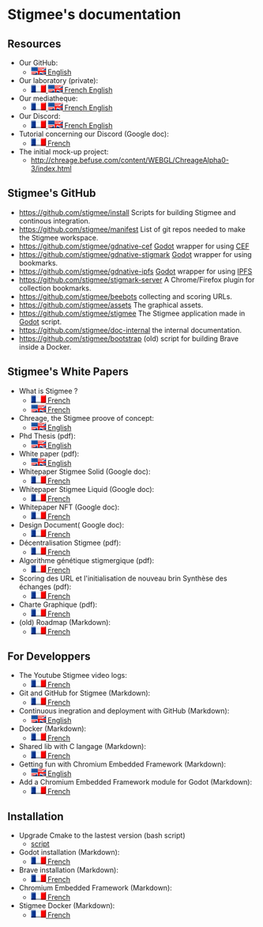# Stigmee's documentation

## Resources

- Our GitHub:
  - [![en](doc/en.png) English](https://github.com/stigmee)
- Our laboratory (private):
  - [![fr](doc/fr.png) ![en](doc/en.png) French English](https://labo.stigmee.fr)
- Our mediatheque:
  - [![fr](doc/fr.png) ![en](doc/en.png) French English](https://mediatheque.stigmee.fr)
- Our Discord:
  - [![fr](doc/fr.png) ![en](doc/en.png) French English](https://discord.gg/SB7vAgDyNG)
- Tutorial concerning our Discord (Google doc):
  - [![fr](doc/fr.png) French](https://docs.google.com/document/d/1PurXBZW6FXdPvxGwbI8tUxvNBjJ6qN9o/edit)
- The initial mock-up project:
  - http://chreage.befuse.com/content/WEBGL/ChreageAlpha0-3/index.html

## Stigmee's GitHub

- https://github.com/stigmee/install Scripts for building Stigmee and continous integration.
- https://github.com/stigmee/manifest List of git repos needed to make the Stigmee workspace.
- https://github.com/stigmee/gdnative-cef [Godot](https://godotengine.org/) wrapper for using [CEF](https://bitbucket.org/chromiumembedded/cef/src/master/)
- https://github.com/stigmee/gdnative-stigmark [Godot](https://godotengine.org/) wrapper for using bookmarks.
- https://github.com/stigmee/gdnative-ipfs [Godot](https://godotengine.org/) wrapper for using [IPFS](https://ipfs.io/)
- https://github.com/stigmee/stigmark-server A Chrome/Firefox plugin for collection bookmarks.
- https://github.com/stigmee/beebots collecting and scoring URLs.
- https://github.com/stigmee/assets The graphical assets.
- https://github.com/stigmee/stigmee The Stigmee application made in [Godot](https://godotengine.org/) script.
- https://github.com/stigmee/doc-internal the internal documentation.
- https://github.com/stigmee/bootstrap (old) script for building Brave inside a Docker.

## Stigmee's White Papers

- What is Stigmee ?
  - [![fr](doc/fr.png) French](doc/what_is_stigmee_fr.md)
  - [![en](doc/en.png) French](doc/what_is_stigmee_en.md)
- Chreage, the Stigmee proove of concept:
  - [![en](doc/en.png) English](http://chreage.befuse.com/content/WEBGL/ChreageAlpha0-3/index.html)
- Phd Thesis (pdf):
  - [![en](doc/en.png) English](https://pastel.archives-ouvertes.fr/tel-03130253/document)
- White paper (pdf):
  - [![en](doc/en.png) English](doc/Stigmee_Whitepaper.pdf)
- Whitepaper Stigmee Solid (Google doc):
  - [![fr](doc/fr.png) French](https://docs.google.com/document/d/16Zkk4eoFl_DlpukDaKD_d2qWO6Evh_TZvCcxoise8t8/edit?usp=sharing)
- Whitepaper Stigmee Liquid (Google doc):
  - [![fr](doc/fr.png) French](https://docs.google.com/document/d/147sKgL1lww9dvO4GscB2m4MaMF9ldygLhSGPFhQ_VXc/edit?usp=sharing)
- Whitepaper NFT (Google doc):
  - [![fr](doc/fr.png) French](https://docs.google.com/document/d/1F-e5DK94eEPSF7X0IZ7-aEHj9zRAZOaTeOKrtDbw6WE/edit?usp=sharing)
- Design Document( Google doc):
  - [![fr](doc/fr.png) French](https://docs.google.com/document/d/1XzAblKnWayq8NJW_myVK2IoR4H7Io_25X-UVhYt_dcI/edit?usp=sharing)
- Décentralisation Stigmee (pdf):
  - [![fr](doc/fr.png) French](doc/Decentralisation_stigmee_1.1.pdf)
- Algorithme génétique stigmergique (pdf):
  - [![fr](doc/fr.png) French](doc/doc_BeeBots_v0.0-1.pdf)
- Scoring des URL et l'initialisation de nouveau brin Synthèse des échanges (pdf):
  - [![fr](doc/fr.png) French](doc/synthese_scoring_v0.pdf)
- Charte Graphique (pdf):
  - [![fr](doc/fr.png) French](doc/Charte_Graphique_Stigmee_Unifiee_V1_Basse_def.pdf)
- (old) Roadmap (Markdown):
  - [![fr](doc/fr.png) French](doc/roadmap_fr.md)

## For Developpers

- The Youtube Stigmee video logs:
  - [![fr](doc/fr.png) French](doc/vlog.md)
- Git and GitHub for Stigmee (Markdown):
  - [![fr](doc/fr.png) French](doc/tuto_git_fr.md)
- Continuous inegration and deployment with GitHub (Markdown):
  - [![en](doc/en.png) English](doc/continuous_deployment_en.md)
- Docker (Markdown):
  - [![fr](doc/fr.png) French](doc/tuto_docker_fr.md)
- Shared lib with C langage (Markdown):
  - [![fr](doc/fr.png) French](doc/tuto_shared_lib.md)
- Getting fun with Chromium Embedded Framework (Markdown):
  - [![en](doc/en.png) English](doc/tuto_fun_cef.md)
- Add a Chromium Embedded Framework module for Godot (Markdown):
  - [![fr](doc/fr.png) French](doc/tuto_modif_godot_fr.md)

## Installation

- Upgrade Cmake to the lastest version (bash script)
  - [script](doc/install_latest_cmake.sh)
- Godot installation (Markdown):
  - [![fr](doc/fr.png) French](doc/install_godot_en.md)
- Brave installation (Markdown):
  - [![fr](doc/fr.png) French](doc/install_brave_en.md)
- Chromium Embedded Framework (Markdown):
  - [![fr](doc/fr.png) French](doc/install_cef_en.md)
- Stigmee Docker (Markdown):
  - [![fr](doc/fr.png) French](https://github.com/chreage-rebirth/bootstrap/blob/master/README.md)
